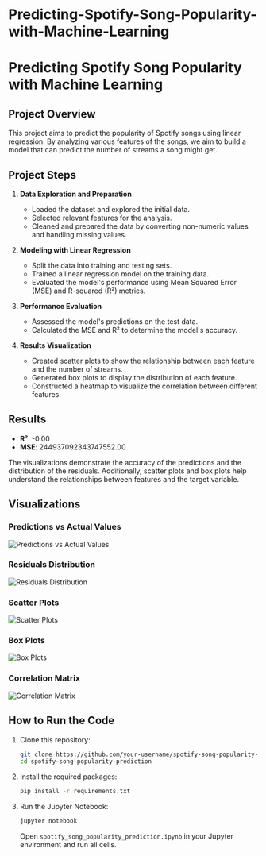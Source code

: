 # Predicting-Spotify-Song-Popularity-with-Machine-Learning
# Predicting Spotify Song Popularity with Machine Learning

## Project Overview

This project aims to predict the popularity of Spotify songs using linear regression. By analyzing various features of the songs, we aim to build a model that can predict the number of streams a song might get.

## Project Steps

1. **Data Exploration and Preparation**
    - Loaded the dataset and explored the initial data.
    - Selected relevant features for the analysis.
    - Cleaned and prepared the data by converting non-numeric values and handling missing values.

2. **Modeling with Linear Regression**
    - Split the data into training and testing sets.
    - Trained a linear regression model on the training data.
    - Evaluated the model's performance using Mean Squared Error (MSE) and R-squared (R²) metrics.

3. **Performance Evaluation**
    - Assessed the model's predictions on the test data.
    - Calculated the MSE and R² to determine the model's accuracy.

4. **Results Visualization**
    - Created scatter plots to show the relationship between each feature and the number of streams.
    - Generated box plots to display the distribution of each feature.
    - Constructed a heatmap to visualize the correlation between different features.

## Results

- **R²**: -0.00
- **MSE**: 244937092343747552.00

The visualizations demonstrate the accuracy of the predictions and the distribution of the residuals. Additionally, scatter plots and box plots help understand the relationships between features and the target variable.

## Visualizations

### Predictions vs Actual Values
![Predictions vs Actual Values](images/predictions_vs_actual.png)

### Residuals Distribution
![Residuals Distribution](images/residuals_distribution.png)

### Scatter Plots
![Scatter Plots](images/scatter_plots.png)

### Box Plots
![Box Plots](images/box_plots.png)

### Correlation Matrix
![Correlation Matrix](images/correlation_matrix.png)

## How to Run the Code

1. Clone this repository:
    ```bash
    git clone https://github.com/your-username/spotify-song-popularity-prediction.git
    cd spotify-song-popularity-prediction
    ```

2. Install the required packages:
    ```bash
    pip install -r requirements.txt
    ```

3. Run the Jupyter Notebook:
    ```bash
    jupyter notebook
    ```
    Open `spotify_song_popularity_prediction.ipynb` in your Jupyter environment and run all cells.


